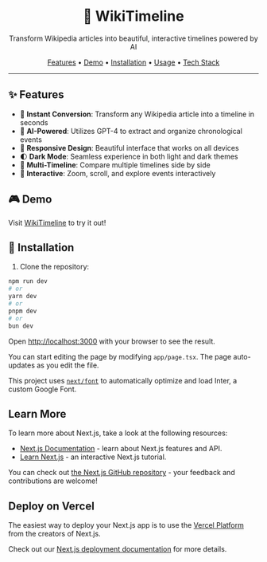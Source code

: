 <div align="center">
  <h1>🌟 WikiTimeline</h1>
  <p>Transform Wikipedia articles into beautiful, interactive timelines powered by AI</p>

  <p>
    <a href="#features">Features</a> •
    <a href="#demo">Demo</a> •
    <a href="#installation">Installation</a> •
    <a href="#usage">Usage</a> •
    <a href="#tech-stack">Tech Stack</a>
  </p>
</div>

---

## ✨ Features

- 🔄 **Instant Conversion**: Transform any Wikipedia article into a timeline in seconds
- 🤖 **AI-Powered**: Utilizes GPT-4 to extract and organize chronological events
- 📱 **Responsive Design**: Beautiful interface that works on all devices
- 🌓 **Dark Mode**: Seamless experience in both light and dark themes
- 🔄 **Multi-Timeline**: Compare multiple timelines side by side
- 🎯 **Interactive**: Zoom, scroll, and explore events interactively

## 🎮 Demo

Visit [WikiTimeline](https://your-demo-url.com) to try it out!

## 🚀 Installation

1. Clone the repository:

```bash
npm run dev
# or
yarn dev
# or
pnpm dev
# or
bun dev
```

Open [http://localhost:3000](http://localhost:3000) with your browser to see the result.

You can start editing the page by modifying `app/page.tsx`. The page auto-updates as you edit the file.

This project uses [`next/font`](https://nextjs.org/docs/basic-features/font-optimization) to automatically optimize and load Inter, a custom Google Font.

## Learn More

To learn more about Next.js, take a look at the following resources:

- [Next.js Documentation](https://nextjs.org/docs) - learn about Next.js features and API.
- [Learn Next.js](https://nextjs.org/learn) - an interactive Next.js tutorial.

You can check out [the Next.js GitHub repository](https://github.com/vercel/next.js/) - your feedback and contributions are welcome!

## Deploy on Vercel

The easiest way to deploy your Next.js app is to use the [Vercel Platform](https://vercel.com/new?utm_medium=default-template&filter=next.js&utm_source=create-next-app&utm_campaign=create-next-app-readme) from the creators of Next.js.

Check out our [Next.js deployment documentation](https://nextjs.org/docs/deployment) for more details.
